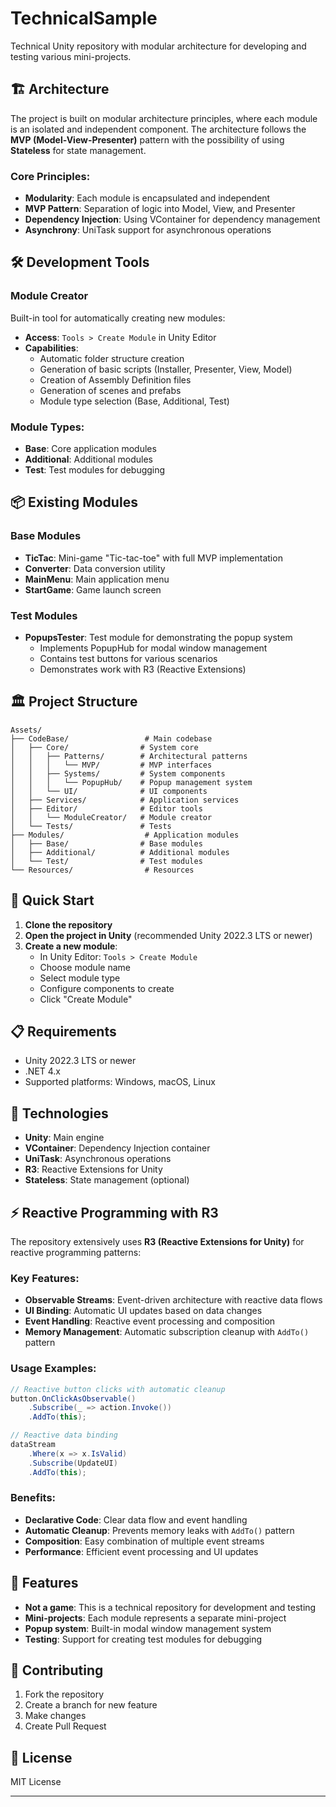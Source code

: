 # TechnicalSample

Technical Unity repository with modular architecture for developing and testing various mini-projects.

## 🏗️ Architecture

The project is built on modular architecture principles, where each module is an isolated and independent component. The architecture follows the **MVP (Model-View-Presenter)** pattern with the possibility of using **Stateless** for state management.

### Core Principles:
- **Modularity**: Each module is encapsulated and independent
- **MVP Pattern**: Separation of logic into Model, View, and Presenter
- **Dependency Injection**: Using VContainer for dependency management
- **Asynchrony**: UniTask support for asynchronous operations

## 🛠️ Development Tools

### Module Creator
Built-in tool for automatically creating new modules:
- **Access**: `Tools > Create Module` in Unity Editor
- **Capabilities**:
  - Automatic folder structure creation
  - Generation of basic scripts (Installer, Presenter, View, Model)
  - Creation of Assembly Definition files
  - Generation of scenes and prefabs
  - Module type selection (Base, Additional, Test)

### Module Types:
- **Base**: Core application modules
- **Additional**: Additional modules
- **Test**: Test modules for debugging

## 📦 Existing Modules

### Base Modules
- **TicTac**: Mini-game "Tic-tac-toe" with full MVP implementation
- **Converter**: Data conversion utility
- **MainMenu**: Main application menu
- **StartGame**: Game launch screen

### Test Modules
- **PopupsTester**: Test module for demonstrating the popup system
  - Implements PopupHub for modal window management
  - Contains test buttons for various scenarios
  - Demonstrates work with R3 (Reactive Extensions)

## 🏛️ Project Structure

```
Assets/
├── CodeBase/                 # Main codebase
│   ├── Core/                # System core
│   │   ├── Patterns/        # Architectural patterns
│   │   │   └── MVP/         # MVP interfaces
│   │   ├── Systems/         # System components
│   │   │   └── PopupHub/    # Popup management system
│   │   └── UI/              # UI components
│   ├── Services/            # Application services
│   ├── Editor/              # Editor tools
│   │   └── ModuleCreator/   # Module creator
│   └── Tests/               # Tests
├── Modules/                  # Application modules
│   ├── Base/                # Base modules
│   ├── Additional/          # Additional modules
│   └── Test/                # Test modules
└── Resources/                # Resources
```

## 🚀 Quick Start

1. **Clone the repository**
2. **Open the project in Unity** (recommended Unity 2022.3 LTS or newer)
3. **Create a new module**:
   - In Unity Editor: `Tools > Create Module`
   - Choose module name
   - Select module type
   - Configure components to create
   - Click "Create Module"

## 📋 Requirements

- Unity 2022.3 LTS or newer
- .NET 4.x
- Supported platforms: Windows, macOS, Linux

## 🔧 Technologies

- **Unity**: Main engine
- **VContainer**: Dependency Injection container
- **UniTask**: Asynchronous operations
- **R3**: Reactive Extensions for Unity
- **Stateless**: State management (optional)

## ⚡ Reactive Programming with R3

The repository extensively uses **R3 (Reactive Extensions for Unity)** for reactive programming patterns:

### Key Features:
- **Observable Streams**: Event-driven architecture with reactive data flows
- **UI Binding**: Automatic UI updates based on data changes
- **Event Handling**: Reactive event processing and composition
- **Memory Management**: Automatic subscription cleanup with `AddTo()` pattern

### Usage Examples:
```csharp
// Reactive button clicks with automatic cleanup
button.OnClickAsObservable()
    .Subscribe(_ => action.Invoke())
    .AddTo(this);

// Reactive data binding
dataStream
    .Where(x => x.IsValid)
    .Subscribe(UpdateUI)
    .AddTo(this);
```

### Benefits:
- **Declarative Code**: Clear data flow and event handling
- **Automatic Cleanup**: Prevents memory leaks with `AddTo()` pattern
- **Composition**: Easy combination of multiple event streams
- **Performance**: Efficient event processing and UI updates

## 📝 Features

- **Not a game**: This is a technical repository for development and testing
- **Mini-projects**: Each module represents a separate mini-project
- **Popup system**: Built-in modal window management system
- **Testing**: Support for creating test modules for debugging

## 🤝 Contributing

1. Fork the repository
2. Create a branch for new feature
3. Make changes
4. Create Pull Request

## 📄 License

MIT License

---
